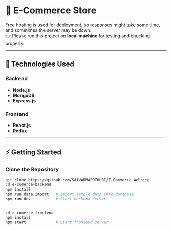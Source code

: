 # 🛒 E-Commerce Store

Free hosting is used for deployment, so responses might take some time, and sometimes the server may be down.  
👉 Please run this project on **local machine** for testing and checking properly.

---

## 🚀 Technologies Used

### Backend
- **Node.js**
- **MongoDB**
- **Express.js**

### Frontend
- **React.js**
- **Redux**

---

## ⚡ Getting Started

### Clone the Repository
```bash
git clone https://github.com/SAIVARMAPOTHURI/E-Commerce_Website
cd e-comerce-backend
npm install
npm run data:import   # Import sample data into database
npm run dev           # Start backend server


cd e-comerce-frontend
npm install
npm start             # Start frontend server
